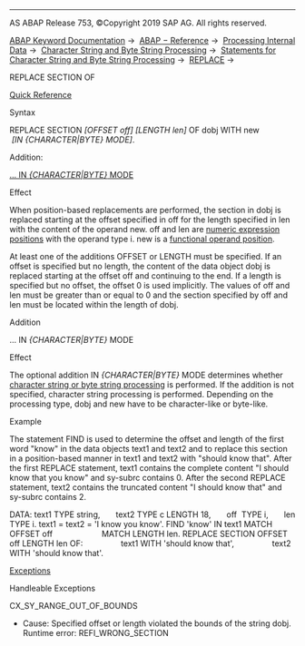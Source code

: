   

* * *

AS ABAP Release 753, ©Copyright 2019 SAP AG. All rights reserved.

[ABAP Keyword Documentation](javascript:call_link\('abenabap.htm'\)) →  [ABAP − Reference](javascript:call_link\('abenabap_reference.htm'\)) →  [Processing Internal Data](javascript:call_link\('abenabap_data_working.htm'\)) →  [Character String and Byte String Processing](javascript:call_link\('abenabap_data_string.htm'\)) →  [Statements for Character String and Byte String Processing](javascript:call_link\('abenstring_processing_statements.htm'\)) →  [REPLACE](javascript:call_link\('abapreplace.htm'\)) → 

REPLACE SECTION OF

[Quick Reference](javascript:call_link\('abapreplace_shortref.htm'\))

Syntax

REPLACE SECTION *\[*OFFSET off*\]* *\[*LENGTH len*\]* OF dobj WITH new
                *\[*IN *{*CHARACTER*|*BYTE*}* MODE*\]*.

Addition:

[
... IN *{*CHARACTER*|*BYTE*}* MODE](#!ABAP_ONE_ADD@1@)

Effect

When position-based replacements are performed, the section in dobj is replaced starting at the offset specified in off for the length specified in len with the content of the operand new. off and len are [numeric expression positions](javascript:call_link\('abennumerical_expr_position_glosry.htm'\) "Glossary Entry") with the operand type i. new is a [functional operand position](javascript:call_link\('abenfunctional_position_glosry.htm'\) "Glossary Entry").

At least one of the additions OFFSET or LENGTH must be specified. If an offset is specified but no length, the content of the data object dobj is replaced starting at the offset off and continuing to the end. If a length is specified but no offset, the offset 0 is used implicitly. The values of off and len must be greater than or equal to 0 and the section specified by off and len must be located within the length of dobj.

Addition

... IN *{*CHARACTER*|*BYTE*}* MODE

Effect

The optional addition IN *{*CHARACTER*|*BYTE*}* MODE determines whether [character string or byte string processing](javascript:call_link\('abenstring_processing_statements.htm'\)) is performed. If the addition is not specified, character string processing is performed. Depending on the processing type, dobj and new have to be character-like or byte-like.

Example

The statement FIND is used to determine the offset and length of the first word "know" in the data objects text1 and text2 and to replace this section in a position-based manner in text1 and text2 with "should know that". After the first REPLACE statement, text1 contains the complete content "I should know that you know" and sy-subrc contains 0. After the second REPLACE statement, text2 contains the truncated content "I should know that" and sy-subrc contains 2.

DATA: text1 TYPE string,
      text2 TYPE c LENGTH 18,
      off  TYPE i,
      len TYPE i.
text1 = text2 = 'I know you know'.
FIND 'know' IN text1 MATCH OFFSET off
                     MATCH LENGTH len.
REPLACE SECTION OFFSET off LENGTH len OF:
                text1 WITH 'should know that',
                text2 WITH 'should know that'.

[Exceptions](javascript:call_link\('abenabap_language_exceptions.htm'\))

Handleable Exceptions

CX\_SY\_RANGE\_OUT\_OF\_BOUNDS

-   Cause: Specified offset or length violated the bounds of the string dobj.
    Runtime error: REFI\_WRONG\_SECTION